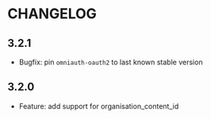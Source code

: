 # CHANGELOG

## 3.2.1

* Bugfix: pin `omniauth-oauth2` to last known stable version

## 3.2.0

* Feature: add support for organisation_content_id
